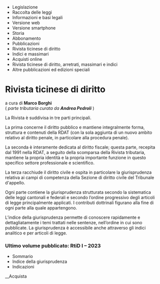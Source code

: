   * Legislazione
  * Raccolta delle leggi
  * Informazioni e basi legali
  * Versione web
  * Versione smartphone
  * Storia
  * Abbonamento
  * Pubblicazioni
  * Rivista ticinese di diritto
  * Indici e massimari
  * Acquisti online
  * Rivista ticinese di diritto, arretrati, massimari e indici
  * Altre pubblicazioni ed edizioni speciali

#  Rivista ticinese di diritto

a cura di **Marco Borghi**  
( _parte tributaria curata da **Andrea Pedroli**_ )

La Rivista è suddivisa in tre parti principali.

La prima concerne il diritto pubblico e mantiene integralmente forma,
struttura e contenuti della RDAT (con la sola aggiunta di un nuovo ambito
relativo al diritto penale, in particolare alla procedura penale).

La seconda è interamente dedicata al diritto fiscale; questa parte, recepita
dal 1991 nella RDAT, a seguito della scomparsa della Rivista tributaria,
mantiene la propria identità e la propria importante funzione in questo
specifico settore professionale e scientifico.

La terza racchiude il diritto civile e ospita in particolare la giurisprudenza
relativa ai campi di competenza della Sezione di diritto civile del Tribunale
d'appello.

Ogni parte contiene la giurisprudenza strutturata secondo la sistematica delle
leggi cantonali e federali e secondo l’ordine progressivo degli articoli di
legge principalmente applicati. I contributi dottrinali figurano alla fine di
ogni parte alla quale appartengono.

L’indice della giurisprudenza permette di conoscere rapidamente e
dettagliatamente i temi trattati nelle sentenze, nell’ordine in cui sono
pubblicate. La giurisprudenza è accessibile anche attraverso gli indici
analitico e per articoli di legge.

### Ultimo volume pubblicato: RtiD I – 2023

  * Sommario
  * Indice della giurisprudenza
  * Indicazioni

 __Acquista

